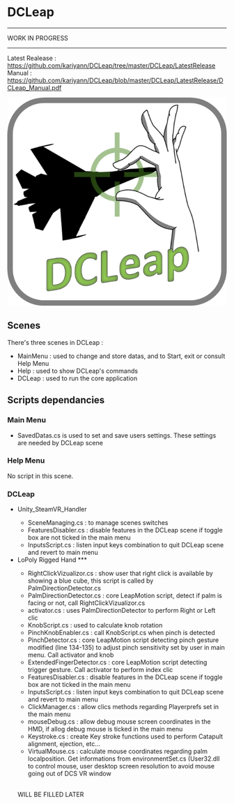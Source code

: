 # DCLeap
***********************
WORK IN PROGRESS
***********************
Latest Realease : https://github.com/kariyann/DCLeap/tree/master/DCLeap/LatestRelease <br/>
Manual : https://github.com/kariyann/DCLeap/blob/master/DCLeap/LatestRelease/DCLeap_Manual.pdf

![Image of Yaktocat](https://github.com/kariyann/DCLeap/blob/master/DCLeap/Assets/DCLeap.png)

<h2>Scenes</h2>
There's three scenes in DCLeap :
<ul>
<li>MainMenu : used to change and store datas, and to Start, exit or consult Help Menu</li>
<li>Help : used to show DCLeap's commands</li>
<li>DCLeap : used to run the core application</li>
</ul>
<h2>Scripts dependancies</h2>
<h3>Main Menu</h3>
<ul>
<li>SavedDatas.cs is used to set and save users settings. These settings are needed by DCLeap scene</li>
</ul>
<h3>Help Menu</h3>
No script in this scene.
<h3>DCLeap</h3>
<ul>
<li>Unity_SteamVR_Handler</li>
<ul>
<li>SceneManaging.cs : to manage scenes switches</li>
<li>FeaturesDisabler.cs : disable features in the DCLeap scene if toggle box are not ticked in the main menu</li>
<li>InputsScript.cs : listen input keys combination to quit DCLeap scene and revert to main menu</li>
</ul>
<li>LoPoly Rigged Hand ***</li>
<ul>
<li>RightClickVizualizor.cs : show user that right click is available by showing a blue cube, this script is called by PalmDirectionDetector.cs</li>
<li>PalmDirectionDetector.cs : core LeapMotion script, detect if palm is facing or not, call RightClickVizualizor.cs</li>
<li>activator.cs : uses PalmDirectionDetector to perform Right or Left clic</li>
<li>KnobScript.cs : used to calculate knob rotation</li>
<li>PinchKnobEnabler.cs : call KnobScript.cs when pinch is detected</li>
<li>PinchDetector.cs : core LeapMotion script detecting pinch gesture modified (line 134-135) to adjust pinch sensitivity set by user in main menu. Call activator and knob</li>
<li>ExtendedFingerDetector.cs : core LeapMotion script detecting trigger gesture. Call activator to perform index clic</li>
<li>FeaturesDisabler.cs : disable features in the DCLeap scene if toggle box are not ticked in the main menu</li>
<li>InputsScript.cs : listen input keys combination to quit DCLeap scene and revert to main menu</li>
<li>ClickManager.cs : allow clics methods regarding Playerprefs set in the main menu</li>
<li>mouseDebug.cs : allow debug mouse screen coordinates in the HMD, if allog debug mouse is ticked in the main menu</li>
<li>Keystroke.cs : create Key stroke functions used to perform Catapult alignment, ejection, etc...</li>
<li>VirtualMouse.cs : calculate mouse coordinates regarding palm localposition. Get informations from environmentSet.cs (User32.dll to control mouse, user desktop screen resolution to avoid mouse going out of DCS VR window</li>
</ul>

<br/>WILL BE FILLED LATER


